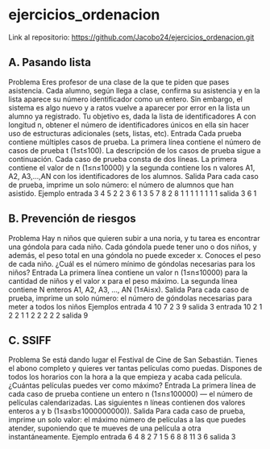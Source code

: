 # ejercicios_ordenacion

Link al repositorio: https://github.com/Jacobo24/ejercicios_ordenacion.git

## A. Pasando lista
Problema
Eres profesor de una clase de la que te piden que pases asistencia. Cada alumno, según
llega a clase, confirma su asistencia y en la lista aparece su número identificador como un
entero. Sin embargo, el sistema es algo nuevo y a ratos vuelve a aparecer por error en la
lista un alumno ya registrado.
Tu objetivo es, dada la lista de identificadores A con longitud n, obtener el número de
identificadores únicos en ella sin hacer uso de estructuras adicionales (sets, listas, etc).
Entrada
Cada prueba contiene múltiples casos de prueba. La primera línea contiene el número de
casos de prueba t (1≤t≤100). La descripción de los casos de prueba sigue a continuación.
Cada caso de prueba consta de dos líneas. La primera contiene el valor de n (1≤n≤10000) y
la segunda contiene los n valores A1, A2, A3,...,AN con los identificadores de los alumnos.
Salida
Para cada caso de prueba, imprime un solo número: el número de alumnos que han
asistido.
Ejemplo
entrada
3
4
5 2 2 3
6
1 3 5 7 8 2
8
1 1 1 1 1 1 1 1
salida
3
6
1
## B. Prevención de riesgos
Problema
Hay n niños que quieren subir a una noria, y tu tarea es encontrar una góndola para cada
niño.
Cada góndola puede tener uno o dos niños, y además, el peso total en una góndola no
puede exceder x. Conoces el peso de cada niño.
¿Cuál es el número mínimo de góndolas necesarias para los niños?
Entrada
La primera línea contiene un valor n (1≤n≤10000) para la cantidad de niños y el valor x para
el peso máximo.
La segunda línea contiene N enteros A1, A2, A3, ..., AN (1≤Ai≤x).
Salida
Para cada caso de prueba, imprime un solo número: el número de góndolas necesarias
para meter a todos los niños
Ejemplos
entrada
4 10
7 2 3 9
salida
3
entrada
10 2
1 2 2 1 1 2 2 2 2 2
salida
9
## C. SSIFF
Problema
Se está dando lugar el Festival de Cine de San Sebastián. Tienes el abono completo y
quieres ver tantas películas como puedas.
Dispones de todos los horarios con la hora a la que empieza y acaba cada película.
¿Cuántas películas puedes ver como máximo?
Entrada
La primera línea de cada caso de prueba contiene un entero n (1≤n≤100000) — el número
de películas calendarizadas.
Las siguientes n líneas contienen dos valores enteros a y b (1≤a≤b≤1000000000)).
Salida
Para cada caso de prueba, imprime un solo valor: el máximo número de películas a las que
puedes atender, suponiendo que te mueves de una película a otra instantáneamente.
Ejemplo
entrada
6
4 8
2 7
1 5
6 8
8 11
3 6
salida
3
